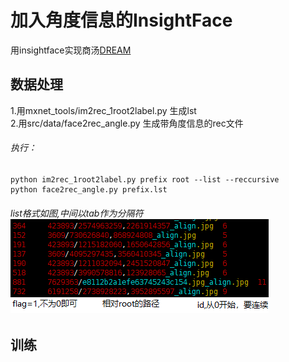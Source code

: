 
# 加入角度信息的InsightFace

用insightface实现商汤[DREAM](https://github.com/penincillin/DREAM/)  

## 数据处理  
1.用mxnet_tools/im2rec_1root2label.py 生成lst  
2.用src/data/face2rec_angle.py 生成带角度信息的rec文件  
###### 执行：
    python im2rec_1root2label.py prefix root --list --reccursive
    python face2rec_angle.py prefix.lst
###### list格式如图,中间以tab作为分隔符  ![](deploy/lst格式.png)  

## 训练  